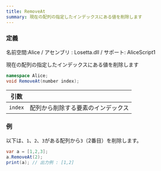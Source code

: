 ```yaml
---
title: RemoveAt
summary: 現在の配列の指定したインデックスにある値を削除します
---
```

### 定義
名前空間:Alice / アセンブリ : Losetta.dll / サポート: AliceScript1

現在の配列の指定したインデックスにある値を削除します

```cs title="AliceScript"
namespace Alice;
void RemoveAt(number index);
```

|引数| |
|-|-|
|`index`|配列から削除する要素のインデックス|


### 例
以下は、`1`、`2`、`3`がある配列から`3`（2番目）を削除します。

```cs title="AliceScript"
var a = [1,2,3];
a.RemoveAt(2);
print(a); // 出力例 : [1,2]
```
